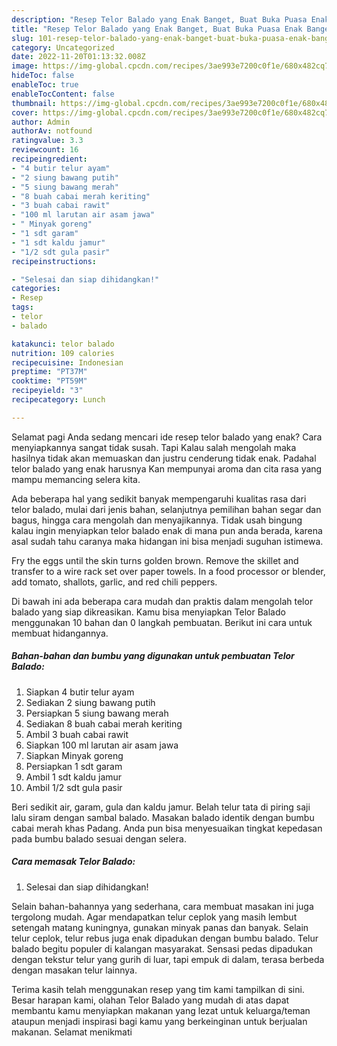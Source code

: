 ```yaml
---
description: "Resep Telor Balado yang Enak Banget, Buat Buka Puasa Enak Banget"
title: "Resep Telor Balado yang Enak Banget, Buat Buka Puasa Enak Banget"
slug: 101-resep-telor-balado-yang-enak-banget-buat-buka-puasa-enak-banget
category: Uncategorized
date: 2022-11-20T01:13:32.008Z
image: https://img-global.cpcdn.com/recipes/3ae993e7200c0f1e/680x482cq70/telor-balado-foto-resep-utama.jpg
hideToc: false
enableToc: true
enableTocContent: false
thumbnail: https://img-global.cpcdn.com/recipes/3ae993e7200c0f1e/680x482cq70/telor-balado-foto-resep-utama.jpg
cover: https://img-global.cpcdn.com/recipes/3ae993e7200c0f1e/680x482cq70/telor-balado-foto-resep-utama.jpg
author: Admin
authorAv: notfound
ratingvalue: 3.3
reviewcount: 16
recipeingredient:
- "4 butir telur ayam"
- "2 siung bawang putih"
- "5 siung bawang merah"
- "8 buah cabai merah keriting"
- "3 buah cabai rawit"
- "100 ml larutan air asam jawa"
- " Minyak goreng"
- "1 sdt garam"
- "1 sdt kaldu jamur"
- "1/2 sdt gula pasir"
recipeinstructions:

- "Selesai dan siap dihidangkan!"
categories:
- Resep
tags:
- telor
- balado

katakunci: telor balado 
nutrition: 109 calories
recipecuisine: Indonesian
preptime: "PT37M"
cooktime: "PT59M"
recipeyield: "3"
recipecategory: Lunch

---
```



Selamat pagi Anda sedang mencari ide resep telor balado yang enak? Cara menyiapkannya sangat tidak susah. Tapi Kalau salah mengolah maka hasilnya tidak akan memuaskan dan justru cenderung tidak enak. Padahal telor balado yang enak harusnya Kan mempunyai aroma dan cita rasa yang mampu memancing selera kita.


Ada beberapa hal yang sedikit banyak mempengaruhi kualitas rasa dari telor balado, mulai dari jenis bahan, selanjutnya pemilihan bahan segar dan bagus, hingga cara mengolah dan menyajikannya. Tidak usah bingung kalau ingin menyiapkan telor balado enak di mana pun anda berada, karena asal sudah tahu caranya maka hidangan ini bisa menjadi suguhan istimewa.

Fry the eggs until the skin turns golden brown. Remove the skillet and transfer to a wire rack set over paper towels. In a food processor or blender, add tomato, shallots, garlic, and red chili peppers.


Di bawah ini ada beberapa cara mudah dan praktis dalam mengolah telor balado yang siap dikreasikan. Kamu bisa menyiapkan Telor Balado menggunakan 10 bahan dan 0 langkah pembuatan. Berikut ini cara untuk membuat hidangannya.

<!--inarticleads1-->

##### Bahan-bahan dan bumbu yang digunakan untuk pembuatan Telor Balado:

1. Siapkan 4 butir telur ayam
1. Sediakan 2 siung bawang putih
1. Persiapkan 5 siung bawang merah
1. Sediakan 8 buah cabai merah keriting
1. Ambil 3 buah cabai rawit
1. Siapkan 100 ml larutan air asam jawa
1. Siapkan  Minyak goreng
1. Persiapkan 1 sdt garam
1. Ambil 1 sdt kaldu jamur
1. Ambil 1/2 sdt gula pasir


Beri sedikit air, garam, gula dan kaldu jamur. Belah telur tata di piring saji lalu siram dengan sambal balado. Masakan balado identik dengan bumbu cabai merah khas Padang. Anda pun bisa menyesuaikan tingkat kepedasan pada bumbu balado sesuai dengan selera. 

<!--inarticleads2-->

##### Cara memasak Telor Balado:


1. Selesai dan siap dihidangkan!

Selain bahan-bahannya yang sederhana, cara membuat masakan ini juga tergolong mudah. Agar mendapatkan telur ceplok yang masih lembut setengah matang kuningnya, gunakan minyak panas dan banyak. Selain telur ceplok, telur rebus juga enak dipadukan dengan bumbu balado. Telur balado begitu populer di kalangan masyarakat. Sensasi pedas dipadukan dengan tekstur telur yang gurih di luar, tapi empuk di dalam, terasa berbeda dengan masakan telur lainnya. 

Terima kasih telah menggunakan resep yang tim kami tampilkan di sini. Besar harapan kami, olahan Telor Balado yang mudah di atas dapat membantu kamu menyiapkan makanan yang lezat untuk keluarga/teman ataupun menjadi inspirasi bagi kamu yang berkeinginan untuk berjualan makanan. Selamat menikmati

